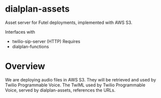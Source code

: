 # dialplan-assets

Asset server for Futel deployments, implemented with AWS S3.

Interfaces with
- twilio-sip-server (HTTP)
Requires
- dialplan-functions

# Overview

We are deploying audio files in AWS S3. They will be retrieved and used by Twilio Programmable Voice. The TwiML used by Twilio Programmable Voice, served by dialplan-assets, references the URLs.


